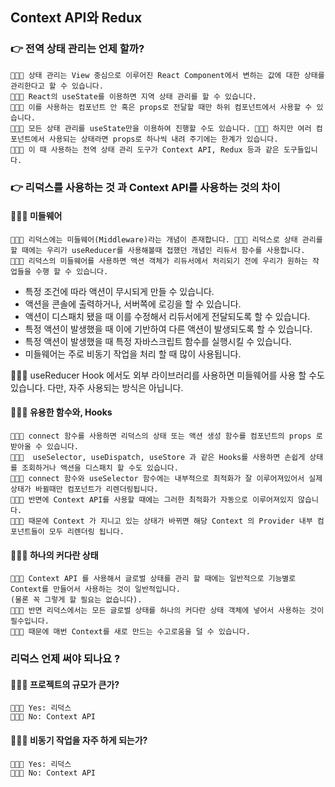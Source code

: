 ## Context API와 Redux

### 👉 전역 상태 관리는 언제 할까?

    👩🏻‍🎤 상태 관리는 View 중심으로 이루어진 React Component에서 변하는 값에 대한 상태를 관리한다고 할 수 있습니다.
    👩🏻‍🎤 React의 useState를 이용하면 지역 상태 관리를 할 수 있습니다. 
    👩🏻‍🎤 이를 사용하는 컴포넌트 안 혹은 props로 전달할 때만 하위 컴포넌트에서 사용할 수 있습니다.
    👩🏻‍🎤 모든 상태 관리를 useState만을 이용하여 진행할 수도 있습니다. 👩🏻‍🎤 하지만 여러 컴포넌트에서 사용되는 상태라면 props로 하나씩 내려 주기에는 한계가 있습니다.
    👩🏻‍🎤 이 때 사용하는 전역 상태 관리 도구가 Context API, Redux 등과 같은 도구들입니다.

### 👉 리덕스를 사용하는 것 과 Context API를 사용하는 것의 차이

#### 🧑🏻‍🎤 미들웨어
    👩🏻‍🎤 리덕스에는 미들웨어(Middleware)라는 개념이 존재합니다. 👩🏻‍🎤 리덕스로 상태 관리를 할 때에는 우리가 useReducer를 사용해볼때 접했던 개념인 리듀서 함수를 사용합니다. 
    👩🏻‍🎤 리덕스의 미들웨어를 사용하면 액션 객체가 리듀서에서 처리되기 전에 우리가 원하는 작업들을 수행 할 수 있습니다. 

- 특정 조건에 따라 액션이 무시되게 만들 수 있습니다.
- 액션을 콘솔에 출력하거나, 서버쪽에 로깅을 할 수 있습니다.
- 액션이 디스패치 됐을 때 이를 수정해서 리듀서에게 전달되도록 할 수 있습니다.
- 특정 액션이 발생했을 때 이에 기반하여 다른 액션이 발생되도록 할 수 있습니다.
- 특정 액션이 발생했을 때 특정 자바스크립트 함수를 실행시킬 수 있습니다.
- 미들웨어는 주로 비동기 작업을 처리 할 때 많이 사용됩니다.

👩🏻‍🏫 useReducer Hook 에서도 외부 라이브러리를 사용하면 미들웨어를 사용 할 수도 있습니다. 다만, 자주 사용되는 방식은 아닙니다.

#### 🧑🏻‍🎤 유용한 함수와, Hooks
    👩🏻‍🎤 connect 함수를 사용하면 리덕스의 상태 또는 액션 생성 함수를 컴포넌트의 props 로 받아올 수 있습니다.
    👩🏻‍🎤  useSelector, useDispatch, useStore 과 같은 Hooks를 사용하면 손쉽게 상태를 조회하거나 액션을 디스패치 할 수도 있습니다.
    👩🏻‍🎤 connect 함수와 useSelector 함수에는 내부적으로 최적화가 잘 이루어져있어서 실제 상태가 바뀔때만 컴포넌트가 리렌더링됩니다. 
    👩🏻‍🎤 반면에 Context API를 사용할 때에는 그러한 최적화가 자동으로 이루어져있지 않습니다.
    👩🏻‍🎤 때문에 Context 가 지니고 있는 상태가 바뀌면 해당 Context 의 Provider 내부 컴포넌트들이 모두 리렌더링 됩니다.

#### 🧑🏻‍🎤 하나의 커다란 상태
    👩🏻‍🎤 Context API 를 사용해서 글로벌 상태를 관리 할 때에는 일반적으로 기능별로 Context를 만들어서 사용하는 것이 일반적입니다.
    (물론 꼭 그렇게 할 필요는 없습니다). 
    👩🏻‍🎤 반면 리덕스에서는 모든 글로벌 상태를 하나의 커다란 상태 객체에 넣어서 사용하는 것이 필수입니다. 
    👩🏻‍🎤 때문에 매번 Context를 새로 만드는 수고로움을 덜 수 있습니다.


### 리덕스 언제 써야 되나요 ?

#### 🧑🏻‍🎤 프로젝트의 규모가 큰가?

    👩🏻‍🎤 Yes: 리덕스
    👨🏿‍🎤 No: Context API

#### 🧑🏻‍🎤 비동기 작업을 자주 하게 되는가?

    
    👩🏻‍🎤 Yes: 리덕스
    👨🏿‍🎤 No: Context API